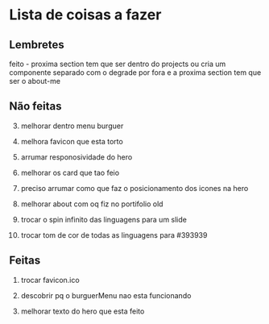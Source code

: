 # Lista de coisas a fazer

## Lembretes

feito - proxima section tem que ser dentro do projects ou cria um componente separado com o degrade por fora e a proxima section tem que ser o about-me

## Não feitas

3. melhorar dentro menu burguer

4. melhora favicon que esta torto

5. arrumar responosividade do hero

6. melhorar os card que tao feio

7. preciso arrumar como que faz o posicionamento dos icones na hero

8. melhorar about com oq fiz no portifolio old

9. trocar o spin infinito das linguagens para um slide

10. trocar tom de cor de todas as linguagens para #393939

## Feitas

1. trocar favicon.ico

2. descobrir pq o burguerMenu nao esta funcionando

3. melhorar texto do hero que esta feito
